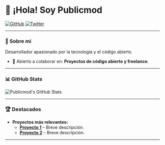 # 👋 ¡Hola! Soy **Publicmod** 

[![GitHub](https://img.shields.io/badge/-GitHub-181717?logo=GitHub&logoColor=white&style=flat-square)](https://github.com/publicmod) 
[![Twitter](https://img.shields.io/badge/-Twitter-1DA1F2?logo=Twitter&logoColor=white&style=flat-square)](https://twitter.com/publicdevs)

---

### 🚀 Sobre mí

Desarrollador apasionado por la tecnología y el código abierto. 

- 💼 Abierto a colaborar en: **Proyectos de código abierto y freelance**.

---

### 📊 GitHub Stats

![Publicmod's GitHub Stats](https://github-readme-stats.vercel.app/api?username=publicmod&show_icons=true&theme=radical)

---

### 🏆 Destacados

- **Proyectos más relevantes:**  
  - [**Proyecto 1**](https://github.com/publicmod/PublicPlay) – Breve descripción.
  - [**Proyecto 2**](https://github.com/publicmod/PublicView) – Breve descripción.

---

